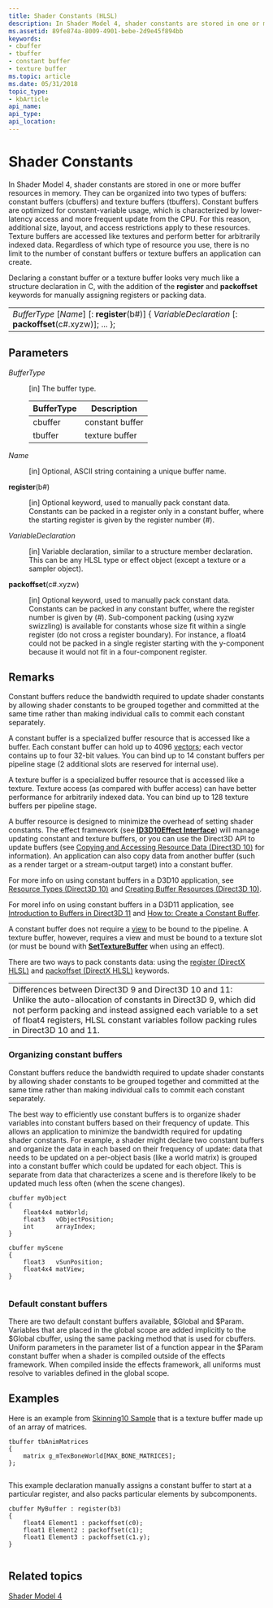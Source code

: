 ```yaml
---
title: Shader Constants (HLSL)
description: In Shader Model 4, shader constants are stored in one or more buffer resources in memory.
ms.assetid: 89fe874a-8009-4901-bebe-2d9e45f894bb
keywords:
- cbuffer
- tbuffer
- constant buffer
- texture buffer
ms.topic: article
ms.date: 05/31/2018
topic_type: 
- kbArticle
api_name: 
api_type: 
api_location: 
---
```


# Shader Constants

In Shader Model 4, shader constants are stored in one or more buffer resources in memory. They can be organized into two types of buffers: constant buffers (cbuffers) and texture buffers (tbuffers). Constant buffers are optimized for constant-variable usage, which is characterized by lower-latency access and more frequent update from the CPU. For this reason, additional size, layout, and access restrictions apply to these resources. Texture buffers are accessed like textures and perform better for arbitrarily indexed data. Regardless of which type of resource you use, there is no limit to the number of constant buffers or texture buffers an application can create.

Declaring a constant buffer or a texture buffer looks very much like a structure declaration in C, with the addition of the **register** and **packoffset** keywords for manually assigning registers or packing data.



|                                                                                                                         |
|-------------------------------------------------------------------------------------------------------------------------|
| *BufferType* \[*Name*\] \[: **register**(b\#)\] {     *VariableDeclaration* \[: **packoffset**(c\#.xyzw)\];      ... }; |



 

## Parameters

<dl> <dt>

<span id="BufferType"></span><span id="buffertype"></span><span id="BUFFERTYPE"></span>*BufferType*
</dt> <dd>

\[in\] The buffer type.



| BufferType | Description     |
|------------|-----------------|
| cbuffer    | constant buffer |
| tbuffer    | texture buffer  |



 

</dd> <dt>

<span id="Name"></span><span id="name"></span><span id="NAME"></span>*Name*
</dt> <dd>

\[in\] Optional, ASCII string containing a unique buffer name.

</dd> <dt>

<span id="register_b__"></span><span id="REGISTER_B__"></span>**register**(b\#)
</dt> <dd>

\[in\] Optional keyword, used to manually pack constant data. Constants can be packed in a register only in a constant buffer, where the starting register is given by the register number (*\#*).

</dd> <dt>

<span id="VariableDeclaration"></span><span id="variabledeclaration"></span><span id="VARIABLEDECLARATION"></span>*VariableDeclaration*
</dt> <dd>

\[in\] Variable declaration, similar to a structure member declaration. This can be any HLSL type or effect object (except a texture or a sampler object).

</dd> <dt>

<span id="packoffset_c_.xyzw_"></span><span id="PACKOFFSET_C_.XYZW_"></span>**packoffset**(c\#.xyzw)
</dt> <dd>

\[in\] Optional keyword, used to manually pack constant data. Constants can be packed in any constant buffer, where the register number is given by (*\#*). Sub-component packing (using xyzw swizzling) is available for constants whose size fit within a single register (do not cross a register boundary). For instance, a float4 could not be packed in a single register starting with the y-component because it would not fit in a four-component register.

</dd> </dl>

## Remarks

Constant buffers reduce the bandwidth required to update shader constants by allowing shader constants to be grouped together and committed at the same time rather than making individual calls to commit each constant separately.

A constant buffer is a specialized buffer resource that is accessed like a buffer. Each constant buffer can hold up to 4096 [vectors](dx-graphics-hlsl-vector.md); each vector contains up to four 32-bit values. You can bind up to 14 constant buffers per pipeline stage (2 additional slots are reserved for internal use).

A texture buffer is a specialized buffer resource that is accessed like a texture. Texture access (as compared with buffer access) can have better performance for arbitrarily indexed data. You can bind up to 128 texture buffers per pipeline stage.

A buffer resource is designed to minimize the overhead of setting shader constants. The effect framework (see [**ID3D10Effect Interface**](/windows/desktop/api/d3d10effect/nn-d3d10effect-id3d10effect)) will manage updating constant and texture buffers, or you can use the Direct3D API to update buffers (see [Copying and Accessing Resource Data (Direct3D 10)](/windows/desktop/direct3d10/d3d10-graphics-programming-guide-resources-mapping) for information). An application can also copy data from another buffer (such as a render target or a stream-output target) into a constant buffer.

For more info on using constant buffers in a D3D10 application, see [Resource Types (Direct3D 10)](/windows/desktop/direct3d10/d3d10-graphics-programming-guide-resources-types) and [Creating Buffer Resources (Direct3D 10)](/windows/desktop/direct3d10/d3d10-graphics-programming-guide-resources-creating).

For morel info on using constant buffers in a D3D11 application, see [Introduction to Buffers in Direct3D 11](/windows/desktop/direct3d11/overviews-direct3d-11-resources-buffers-intro) and [How to: Create a Constant Buffer](/windows/desktop/direct3d11/overviews-direct3d-11-resources-buffers-constant-how-to).

A constant buffer does not require a [view](/windows/desktop/direct3d10/d3d10-graphics-programming-guide-resources-access-views) to be bound to the pipeline. A texture buffer, however, requires a view and must be bound to a texture slot (or must be bound with [**SetTextureBuffer**](/windows/desktop/api/d3d10effect/nf-d3d10effect-id3d10effectconstantbuffer-settexturebuffer) when using an effect).

There are two ways to pack constants data: using the [register (DirectX HLSL)](dx-graphics-hlsl-variable-register.md) and [packoffset (DirectX HLSL)](dx-graphics-hlsl-variable-packoffset.md) keywords.



|                                                                                                                                                                                                                                                                                                        |
|--------------------------------------------------------------------------------------------------------------------------------------------------------------------------------------------------------------------------------------------------------------------------------------------------------|
| Differences between Direct3D 9 and Direct3D 10 and 11:<br/> Unlike the auto-allocation of constants in Direct3D 9, which did not perform packing and instead assigned each variable to a set of float4 registers, HLSL constant variables follow packing rules in Direct3D 10 and 11.<br/> |



 

### Organizing constant buffers

Constant buffers reduce the bandwidth required to update shader constants by allowing shader constants to be grouped together and committed at the same time rather than making individual calls to commit each constant separately.

The best way to efficiently use constant buffers is to organize shader variables into constant buffers based on their frequency of update. This allows an application to minimize the bandwidth required for updating shader constants. For example, a shader might declare two constant buffers and organize the data in each based on their frequency of update: data that needs to be updated on a per-object basis (like a world matrix) is grouped into a constant buffer which could be updated for each object. This is separate from data that characterizes a scene and is therefore likely to be updated much less often (when the scene changes).


```
cbuffer myObject
{       
    float4x4 matWorld;
    float3   vObjectPosition;
    int      arrayIndex;
}
 
cbuffer myScene
{
    float3   vSunPosition;
    float4x4 matView;
}
        
```



### Default constant buffers

There are two default constant buffers available, $Global and $Param. Variables that are placed in the global scope are added implicitly to the $Global cbuffer, using the same packing method that is used for cbuffers. Uniform parameters in the parameter list of a function appear in the $Param constant buffer when a shader is compiled outside of the effects framework. When compiled inside the effects framework, all uniforms must resolve to variables defined in the global scope.

## Examples

Here is an example from [Skinning10 Sample](https://msdn.microsoft.com/library/Ee416429(v=VS.85).aspx) that is a texture buffer made up of an array of matrices.


```
tbuffer tbAnimMatrices
{
    matrix g_mTexBoneWorld[MAX_BONE_MATRICES];
};
      
```



This example declaration manually assigns a constant buffer to start at a particular register, and also packs particular elements by subcomponents.


```
cbuffer MyBuffer : register(b3)
{
    float4 Element1 : packoffset(c0);
    float1 Element2 : packoffset(c1);
    float1 Element3 : packoffset(c1.y);
}
      
```



## Related topics

<dl> <dt>

[Shader Model 4](dx-graphics-hlsl-sm4.md)
</dt> </dl>

 

